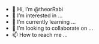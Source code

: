 - 👋 Hi, I’m @theorRabi
- 👀 I’m interested in ...
- 🌱 I’m currently learning ...
- 💞️ I’m looking to collaborate on ...
- 📫 How to reach me ...

<!---
theorRabi/theorRabi is a ✨ special ✨ repository because its `README.md` (this file) appears on your GitHub profile.
You can click the Preview link to take a look at your changes.
--->
